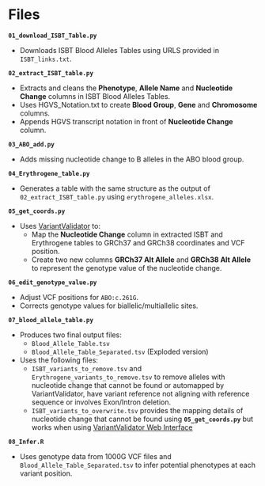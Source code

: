 # **Files**
**`01_download_ISBT_Table.py`** 
* Downloads ISBT Blood Alleles Tables using URLS provided in `ISBT_links.txt`.

**`02_extract_ISBT_table.py`**
* Extracts and cleans the **Phenotype**, **Allele Name** and **Nucleotide Change** columns in ISBT Blood Alleles Tables.
* Uses HGVS_Notation.txt to create **Blood Group**, **Gene** and **Chromosome** columns.
* Appends HGVS transcript notation in front of **Nucleotide Change** column.

**`03_ABO_add.py`**
* Adds missing nucleotide change to B alleles in the ABO blood group.

**`04_Erythrogene_table.py`**
* Generates a table with the same structure as the output of `02_extract_ISBT_table.py` using `erythrogene_alleles.xlsx`.

**`05_get_coords.py`** 
* Uses [VariantValidator](https://rest.variantvalidator.org/) to:
  * Map the **Nucleotide Change** column in extracted ISBT and Erythrogene tables to GRCh37 and GRCh38 coordinates and VCF position.
  * Create two new columns **GRCh37 Alt Allele** and **GRCh38 Alt Allele** to represent the genotype value of the nucleotide change.

**`06_edit_genotype_value.py`**
* Adjust VCF positions for `ABO:c.261G`.
* Corrects genotype values for biallelic/multiallelic sites.

**`07_blood_allele_table.py`**
* Produces two final output files:
  * `Blood_Allele_Table.tsv`
  * `Blood_Allele_Table_Separated.tsv` (Exploded version)
* Uses the following files:
  * `ISBT_variants_to_remove.tsv` and `Erythrogene_variants_to_remove.tsv` to remove alleles with nucleotide change that cannot be found or automapped by VariantValidator, have variant reference not aligning with reference sequence or involves Exon/Intron deletion.
  * `ISBT_variants_to_overwrite.tsv` provides the mapping details of nucleotide change that cannot be found using **`05_get_coords.py`** but works when using [VariantValidator Web Interface](https://rest.variantvalidator.org/)

**`08_Infer.R`**
* Uses genotype data from 1000G VCF files and `Blood_Allele_Table_Separated.tsv` to infer potential phenotypes at each variant position.
